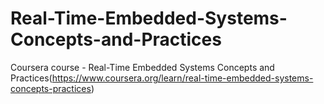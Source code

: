 # Real-Time-Embedded-Systems-Concepts-and-Practices
Coursera course - Real-Time Embedded Systems Concepts and Practices(https://www.coursera.org/learn/real-time-embedded-systems-concepts-practices)
